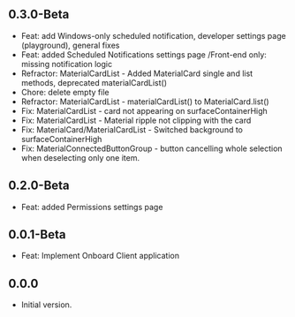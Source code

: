 ## 0.3.0-Beta

- Feat: add Windows-only scheduled notification, developer settings page (playground), general fixes
- Feat: added Scheduled Notifications settings page /Front-end only: missing notification logic
- Refractor: MaterialCardList - Added MaterialCard single and list methods, deprecated materialCardList()
- Chore: delete empty file
- Refractor: MaterialCardList - materialCardList() to MaterialCard.list()
- Fix: MaterialCardList - card not appearing on surfaceContainerHigh
- Fix: MaterialCardList - Material ripple not clipping with the card
- Fix: MaterialCard/MaterialCardList - Switched background to surfaceContainerHigh
- Fix: MaterialConnectedButtonGroup - button cancelling whole selection when deselecting only one item.

## 0.2.0-Beta

- Feat: added Permissions settings page
## 0.0.1-Beta

- Feat: Implement Onboard Client application
## 0.0.0

- Initial version.